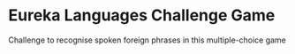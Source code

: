 Eureka Languages Challenge Game
===============================

Challenge to recognise spoken foreign phrases in this multiple-choice game